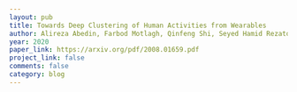 ```yaml
---
layout: pub
title: Towards Deep Clustering of Human Activities from Wearables
author: Alireza Abedin, Farbod Motlagh, Qinfeng Shi, Seyed Hamid Rezatofighi, Damith Chinthana Ranasinghe
year: 2020
paper_link: https://arxiv.org/pdf/2008.01659.pdf
project_link: false
comments: false
category: blog
---
```

